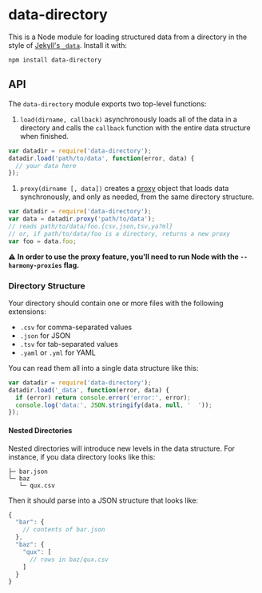 # data-directory

This is a Node module for loading structured data from a directory in the style of [Jekyll's `_data`][data files]. Install it with:

```
npm install data-directory
```

## API
The `data-directory` module exports two top-level functions:

1. `load(dirname, callback)` asynchronously loads all of the data in a directory
   and calls the `callback` function with the entire data structure when finished.

  ```js
  var datadir = require('data-directory');
  datadir.load('path/to/data', function(error, data) {
    // your data here
  });
  ```
  
1. `proxy(dirname [, data])` creates a [proxy] object that loads data
   synchronously, and only as needed, from the same directory structure.

  ```js
  var datadir = require('data-directory');
  var data = datadir.proxy('path/to/data');
  // reads path/to/data/foo.{csv,json,tsv,ya?ml}
  // or, if path/to/data/foo is a directory, returns a new proxy
  var foo = data.foo;
  ```
  
  :warning: **In order to use the proxy feature, you'll need to run Node with
  the `--harmony-proxies` flag.**

### Directory Structure
Your directory should contain one or more files with the following extensions:

* `.csv` for comma-separated values
* `.json` for JSON
* `.tsv` for tab-separated values
* `.yaml` or `.yml` for YAML

You can read them all into a single data structure like this:

```js
var datadir = require('data-directory');
datadir.load('_data', function(error, data) {
  if (error) return console.error('error:', error);
  console.log('data:', JSON.stringify(data, null, '  '));
});
```

#### Nested Directories
Nested directories will introduce new levels in the data structure. For instance, if you data directory looks like this:

```
├─ bar.json
└─ baz
   └─ qux.csv
```

Then it should parse into a JSON structure that looks like:

```js
{
  "bar": {
    // contents of bar.json
  },
  "baz": {
    "qux": [
      // rows in baz/qux.csv
    ]
  }
}
```

[Jekyll]: https://jekyllrb.com
[data files]: https://jekyllrb.com/docs/datafiles/
[proxy]: https://developer.mozilla.org/en-US/docs/Web/JavaScript/Reference/Global_Objects/Proxy
